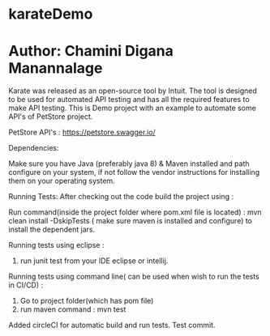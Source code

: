 # karateDemo
# Author: Chamini Digana Manannalage
Karate was released as an open-source tool by Intuit. 
The tool is designed to be used for automated API testing and has all the required features to make API testing.
This is Demo project with an example to automate some API's of PetStore project.

PetStore API's : https://petstore.swagger.io/


Dependencies:

Make sure you have Java (preferably java 8) & Maven installed and path configure on your system, if not follow the vendor instructions for installing them on your operating system.

Running Tests:
After checking out the code build the project using :

Run command(inside the project folder where pom.xml file is located) : mvn clean install -DskipTests ( make sure maven is installed and configure) to install the dependent jars.

Running tests using eclipse :

1. run junit test from your IDE eclipse or intellij.

Running tests using command line( can be used when wish to run the tests in CI/CD) :

1. Go to project folder(which has pom file)
2. run maven command : mvn test

Added circleCI for automatic build and run tests.
Test commit.
